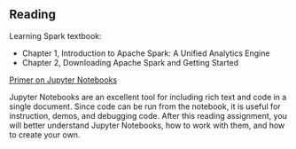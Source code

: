 ## Reading

Learning Spark textbook:

- Chapter 1, Introduction to Apache Spark: A Unified Analytics Engine
- Chapter 2, Downloading Apache Spark and Getting Started

[Primer on Jupyter Notebooks](https://realpython.com/jupyter-notebook-introduction/)  

Jupyter Notebooks are an excellent tool for including rich text and code in a single 
document. Since code can be run from the notebook, it is useful for instruction, demos, and debugging code. 
After this reading assignment, you will better understand Jupyter Notebooks, how to work with them, and how to create your own.
